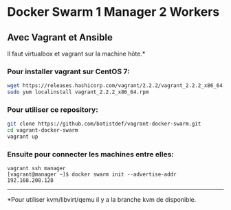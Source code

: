# Docker Swarm 1 Manager 2 Workers
## Avec Vagrant et Ansible

Il faut virtualbox et vagrant sur la machine hôte.*

### Pour installer vagrant sur CentOS 7:
```sh
wget https://releases.hashicorp.com/vagrant/2.2.2/vagrant_2.2.2_x86_64.rpm
sudo yum localinstall vagrant_2.2.2_x86_64.rpm
```

### Pour utiliser ce repository:
```sh
git clone https://github.com/batistdef/vagrant-docker-swarm.git
cd vagrant-docker-swarm
vagrant up
```

### Ensuite pour connecter les machines entre elles:
```ssh
vagrant ssh manager
[vagrant@manager ~]$ docker swarm init --advertise-addr 192.168.208.128
```



----------


*Pour utiliser kvm/libvirt/qemu il y a la branche kvm de disponible.
